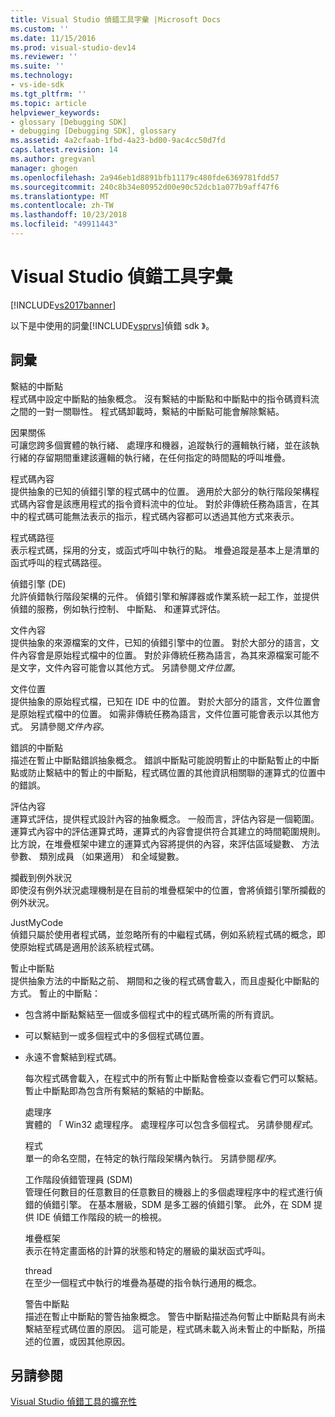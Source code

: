 ```yaml
---
title: Visual Studio 偵錯工具字彙 |Microsoft Docs
ms.custom: ''
ms.date: 11/15/2016
ms.prod: visual-studio-dev14
ms.reviewer: ''
ms.suite: ''
ms.technology:
- vs-ide-sdk
ms.tgt_pltfrm: ''
ms.topic: article
helpviewer_keywords:
- glossary [Debugging SDK]
- debugging [Debugging SDK], glossary
ms.assetid: 4a2cfaab-1fbd-4a23-bd00-9ac4cc50d7fd
caps.latest.revision: 14
ms.author: gregvanl
manager: ghogen
ms.openlocfilehash: 2a946eb1d8891bfb11179c480fde6369781fdd57
ms.sourcegitcommit: 240c8b34e80952d00e90c52dcb1a077b9aff47f6
ms.translationtype: MT
ms.contentlocale: zh-TW
ms.lasthandoff: 10/23/2018
ms.locfileid: "49911443"
---
```

# <a name="visual-studio-debugger-glossary"></a>Visual Studio 偵錯工具字彙
[!INCLUDE[vs2017banner](../../../includes/vs2017banner.md)]

以下是中使用的詞彙[!INCLUDE[vsprvs](../../../includes/vsprvs-md.md)]偵錯 sdk 》。  
  
## <a name="terms"></a>詞彙  
 繫結的中斷點  
 程式碼中設定中斷點的抽象概念。 沒有繫結的中斷點和中斷點中的指令碼資料流之間的一對一關聯性。 程式碼卸載時，繫結的中斷點可能會解除繫結。  
  
 因果關係  
 可讓您跨多個實體的執行緒、 處理序和機器，追蹤執行的邏輯執行緒，並在該執行緒的存留期間重建該邏輯的執行緒，在任何指定的時間點的呼叫堆疊。  
  
 程式碼內容  
 提供抽象的已知的偵錯引擎的程式碼中的位置。 適用於大部分的執行階段架構程式碼內容會是該應用程式的指令資料流中的位址。 對於非傳統任務為語言，在其中的程式碼可能無法表示的指示，程式碼內容都可以透過其他方式來表示。  
  
 程式碼路徑  
 表示程式碼，採用的分支，或函式呼叫中執行的點。 堆疊追蹤是基本上是清單的函式呼叫的程式碼路徑。  
  
 偵錯引擎 (DE)  
 允許偵錯執行階段架構的元件。 偵錯引擎和解譯器或作業系統一起工作，並提供偵錯的服務，例如執行控制、 中斷點、 和運算式評估。  
  
 文件內容  
 提供抽象的來源檔案的文件，已知的偵錯引擎中的位置。 對於大部分的語言，文件內容會是原始程式檔中的位置。 對於非傳統任務為語言，為其來源檔案可能不是文字，文件內容可能會以其他方式。 另請參閱*文件位置*。  
  
 文件位置  
 提供抽象的原始程式檔，已知在 IDE 中的位置。 對於大部分的語言，文件位置會是原始程式檔中的位置。 如需非傳統任務為語言，文件位置可能會表示以其他方式。 另請參閱*文件內容*。  
  
 錯誤的中斷點  
 描述在暫止中斷點錯誤抽象概念。 錯誤中斷點可能說明暫止的中斷點暫止的中斷點或防止繫結中的暫止的中斷點，程式碼位置的其他資訊相關聯的運算式的位置中的錯誤。  
  
 評估內容  
 運算式評估，提供程式設計內容的抽象概念。 一般而言，評估內容是一個範圍。 運算式內容中的評估運算式時，運算式的內容會提供符合其建立的時間範圍規則。 比方說，在堆疊框架中建立的運算式內容將提供的內容，來評估區域變數、 方法參數、 類別成員 （如果適用） 和全域變數。  
  
 攔截到例外狀況  
 即使沒有例外狀況處理機制是在目前的堆疊框架中的位置，會將偵錯引擎所攔截的例外狀況。  
  
 JustMyCode  
 偵錯只屬於使用者程式碼，並忽略所有的中繼程式碼，例如系統程式碼的概念，即使原始程式碼是適用於該系統程式碼。  
  
 暫止中斷點  
 提供抽象方法的中斷點之前、 期間和之後的程式碼會載入，而且虛擬化中斷點的方式。 暫止的中斷點：  
  
- 包含將中斷點繫結至一個或多個程式中的程式碼所需的所有資訊。  
  
- 可以繫結到一或多個程式中的多個程式碼位置。  
  
- 永遠不會繫結到程式碼。  
  
  每次程式碼會載入，在程式中的所有暫止中斷點會檢查以查看它們可以繫結。 暫止中斷點即為包含所有繫結的繫結的中斷點。  
  
  處理序  
  實體的 「 Win32 處理程序。 處理程序可以包含多個程式。 另請參閱*程式*。  
  
  程式  
  單一的命名空間，在特定的執行階段架構內執行。 另請參閱*程序*。  
  
  工作階段偵錯管理員 (SDM)  
  管理任何數目的任意數目的任意數目的機器上的多個處理程序中的程式進行偵錯的偵錯引擎。 在基本層級，SDM 是多工器的偵錯引擎。 此外，在 SDM 提供 IDE 偵錯工作階段的統一的檢視。  
  
  堆疊框架  
  表示在特定畫面格的計算的狀態和特定的層級的巢狀函式呼叫。  
  
  thread  
  在至少一個程式中執行的堆疊為基礎的指令執行通用的概念。  
  
  警告中斷點  
  描述在暫止中斷點的警告抽象概念。 警告中斷點描述為何暫止中斷點具有尚未繫結至程式碼位置的原因。 這可能是，程式碼未載入尚未暫止的中斷點，所描述的位置，或因其他原因。  
  
## <a name="see-also"></a>另請參閱  
 [Visual Studio 偵錯工具的擴充性](../../../extensibility/debugger/visual-studio-debugger-extensibility.md)

